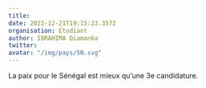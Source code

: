```yaml
---
title: 
date: 2022-12-21T19:15:23.357Z
organisation: Étudiant 
author: IBRAHIMA Diamanka 
twitter: 
avatar: "/img/pays/SN.svg"
---
```


La paix pour le Sénégal est mieux qu’une 3e candidature. 